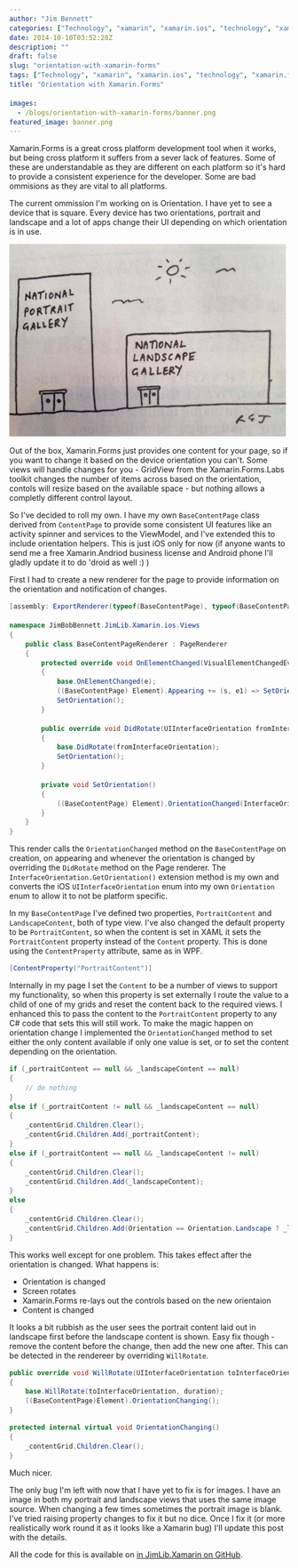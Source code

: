 ```yaml
---
author: "Jim Bennett"
categories: ["Technology", "xamarin", "xamarin.ios", "technology", "xamarin.forms", "jimlib.xamarin", "orientation", "portrait", "landscape"]
date: 2014-10-10T03:52:28Z
description: ""
draft: false
slug: "orientation-with-xamarin-forms"
tags: ["Technology", "xamarin", "xamarin.ios", "technology", "xamarin.forms", "jimlib.xamarin", "orientation", "portrait", "landscape"]
title: "Orientation with Xamarin.Forms"

images:
  - /blogs/orientation-with-xamarin-forms/banner.png
featured_image: banner.png
---
```



Xamarin.Forms is a great cross platform development tool when it works, but being cross platform it suffers from a sever lack of features.  Some of these are understandable as they are different on each platform so it's hard to provide a consistent experience for the developer.  Some are bad ommisions as they are vital to all platforms.

The current ommission I'm working on is Orientation.  I have yet to see a device that is square.  Every device has two orientations, portrait and landscape and a lot of apps change their UI depending on which orientation is in use.

![Portrait or landscape](bg_13761402694716.jpg)

Out of the box, Xamarin.Forms just provides one content for your page, so if you want to change it based on the device orientation you can't.  Some views will handle changes for you - GridView from the Xamarin.Forms.Labs toolkit changes the number of items across based on the orientation, contols will resize based on the available space - but nothing allows a completly different control layout.

So I've decided to roll my own.  I have my own `BaseContentPage` class derived from `ContentPage` to provide some consistent UI features like an activity spinner and services to the ViewModel, and I've extended this to include orientation helpers.  This is just iOS only for now (if anyone wants to send me a free Xamarin.Andriod business license and Android phone I'll gladly update it to do 'droid as well :) )

First I had to create a new renderer for the page to provide information on the orientation and notification of changes.

```cs
[assembly: ExportRenderer(typeof(BaseContentPage), typeof(BaseContentPageRenderer))]

namespace JimBobBennett.JimLib.Xamarin.ios.Views
{
    public class BaseContentPageRenderer : PageRenderer
    {
        protected override void OnElementChanged(VisualElementChangedEventArgs e)
        {
            base.OnElementChanged(e);
            ((BaseContentPage) Element).Appearing += (s, e1) => SetOrientation();
            SetOrientation();
        }

        public override void DidRotate(UIInterfaceOrientation fromInterfaceOrientation)
        {
            base.DidRotate(fromInterfaceOrientation);
            SetOrientation();
        }

        private void SetOrientation()
        {
            ((BaseContentPage) Element).OrientationChanged(InterfaceOrientation.GetOrientation());
        }
    }
}
```

This render calls the `OrientationChanged` method on the `BaseContentPage` on creation, on appearing and whenever the orientation is changed by overriding the `DidRotate` method on the Page renderer.  The `InterfaceOrientation.GetOrientation()` extension method is my own and converts the iOS `UIInterfaceOrientation` enum into my own `Orientation` enum to allow it to not be platform specific.

In my `BaseContentPage` I've defined two properties, `PortraitContent` and `LandscapeContent`, both of type view.  I've also changed the default property to be `PortraitContent`, so when the content is set in XAML it sets the `PortraitContent` property instead of the `Content` property.  This is done using the `ContentProperty` attribute, same as in WPF.

```cs
[ContentProperty("PortraitContent")]
```

Internally in my page I set the `Content` to be a number of views to support my functionality, so when this property is set externally I route the value to a child of one of my grids and reset the content back to the required views.  I enhanced this to pass the content to the `PortraitContent` property to any C# code that sets this will still work.
To make the magic happen on orientation change I implemented the `OrientationChanged` method to set either the only content available if only one value is set, or to set the content depending on the orientation.  

```cs
if (_portraitContent == null && _landscapeContent == null)
{
    // do nothing
}
else if (_portraitContent != null && _landscapeContent == null)
{
    _contentGrid.Children.Clear();
    _contentGrid.Children.Add(_portraitContent);
}
else if (_portraitContent == null && _landscapeContent != null)
{
    _contentGrid.Children.Clear();
    _contentGrid.Children.Add(_landscapeContent);
}
else
{
    _contentGrid.Children.Clear();
    _contentGrid.Children.Add(Orientation == Orientation.Landscape ? _landscapeContent : _portraitContent);
}
```

This works well except for one problem.  This takes effect after the orientation is changed.  What happens is:

* Orientation is changed
* Screen rotates
* Xamarin.Forms re-lays out the controls based on the new orientaion
* Content is changed

It looks a bit rubbish as the user sees the portrait content laid out in landscape first before the landscape content is shown.  Easy fix though - remove the content before the change, then add the new one after.  This can be detected in the rendereer by overriding `WillRotate`.

```cs
public override void WillRotate(UIInterfaceOrientation toInterfaceOrientation, double duration)
{
    base.WillRotate(toInterfaceOrientation, duration);
    ((BaseContentPage)Element).OrientationChanging();
}
```

```cs
protected internal virtual void OrientationChanging()
{
    _contentGrid.Children.Clear();
}
```

Much nicer.

The only bug I'm left with now that I have yet to fix is for images.  I have an image in both my portrait and landscape views that uses the same image source.  When changing a few times sometimes the portrait image is blank.  I've tried raising property changes to fix it but no dice.  Once I fix it (or more realistically work round it as it looks like a Xamarin bug) I'll update this post with the details.

All the code for this is available on [in JimLib.Xamarin on GitHub](https://github.com/jimbobbennett/JimLib.Xamarin).

